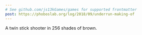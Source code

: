 ```yaml
---
# See github.com/js13kGames/games for supported frontmatter
post: https://phoboslab.org/log/2018/09/underrun-making-of
---
```

A twin stick shooter in 256 shades of brown.